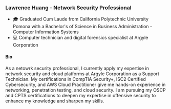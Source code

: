### Lawrence Huang - Network Security Professional

- 🎓 Graduated Cum Laude from California Polytechnic University Pomona with a Bachelor's of Science in Business Administration - Computer Information Systems
- 💻 Computer technician and digital forensics specialist at Argyle Corporation

#### Bio

As a netowrk security professional, I currently apply my expertise in network security and cloud platforms at Argyle Corporation as a Support Technician. My certifications in CompTIA Security+, ISC2 Certified Cybersecurity, and AWS Cloud Practitioner give me hands-on experience in networking, penetration testing, and cloud security. I am pursuing my OSCP and CPTS certifications to deepen my expertise in offensive security to enhance my knowledge and sharpen my skills.


